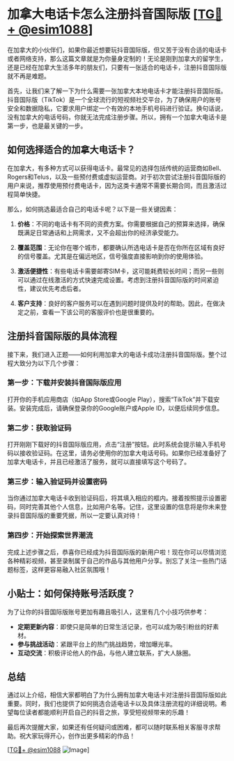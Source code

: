 # 加拿大电话卡怎么注册抖音国际版 [[TG💪+ @esim1088](https://t.me/s/esim1088)]

在加拿大的小伙伴们，如果你最近想要玩抖音国际版，但又苦于没有合适的电话卡或者网络支持，那么这篇文章就是为你量身定制的！无论是刚到加拿大的留学生，还是已经在加拿大生活多年的朋友们，只要有一张适合的电话卡，注册抖音国际版就不再是难题。

首先，让我们来了解一下为什么需要一张加拿大本地电话卡才能注册抖音国际版。抖音国际版（TikTok）是一个全球流行的短视频社交平台，为了确保用户的账号安全和数据隐私，它要求用户绑定一个有效的本地手机号码进行验证。换句话说，没有加拿大的电话号码，你就无法完成注册步骤。所以，拥有一个加拿大电话卡是第一步，也是最关键的一步。

## 如何选择适合的加拿大电话卡？

在加拿大，有多种方式可以获得电话卡。最常见的选择包括传统的运营商如Bell、Rogers和Telus，以及一些预付费或虚拟运营商。对于初次尝试注册抖音国际版的用户来说，推荐使用预付费电话卡，因为这类卡通常不需要长期合同，而且激活过程简单快捷。

那么，如何挑选最适合自己的电话卡呢？以下是一些关键因素：

1. **价格**：不同的电话卡有不同的资费方案。你需要根据自己的预算来选择，确保既满足日常通话和上网需求，又不会超出你的经济承受能力。
   
2. **覆盖范围**：无论你在哪个城市，都要确认所选电话卡是否在你所在区域有良好的信号覆盖。尤其是在偏远地区，信号强度直接影响到你的使用体验。

3. **激活便捷性**：有些电话卡需要邮寄SIM卡，这可能耗费较长时间；而另一些则可以通过在线激活的方式快速完成设置。考虑到注册抖音国际版的时间紧迫性，建议优先考虑后者。

4. **客户支持**：良好的客户服务可以在遇到问题时提供及时的帮助。因此，在做决定之前，查看一下该公司的客服评价也是很重要的。

## 注册抖音国际版的具体流程

接下来，我们进入正题——如何利用加拿大的电话卡成功注册抖音国际版。整个过程大致分为以下几个步骤：

### 第一步：下载并安装抖音国际版应用

打开你的手机应用商店（如App Store或Google Play），搜索“TikTok”并下载安装。安装完成后，请确保登录你的Google账户或Apple ID，以便后续同步信息。

### 第二步：获取验证码

打开刚刚下载好的抖音国际版应用，点击“注册”按钮。此时系统会提示输入手机号码以接收验证码。在这里，请务必使用你的加拿大电话号码。如果你已经准备好了加拿大电话卡，并且已经激活了服务，就可以直接填写这个号码了。

### 第三步：输入验证码并设置密码

当你通过加拿大电话卡收到验证码后，将其填入相应的框内。接着按照提示设置密码，同时完善其他个人信息，比如用户名等。记住，这里设置的信息将是你未来登录抖音国际版的重要凭据，所以一定要认真对待！

### 第四步：开始探索世界潮流

完成上述步骤之后，恭喜你已经成为抖音国际版的新用户啦！现在你可以尽情浏览各种精彩视频，甚至录制属于自己的作品与其他用户分享。别忘了关注一些热门话题标签，这样更容易融入社区氛围哦！

## 小贴士：如何保持账号活跃度？

为了让你的抖音国际版账号更加有趣且吸引人，这里有几个小技巧供参考：

- **定期更新内容**：即使只是简单的日常生活记录，也可以成为吸引粉丝的好素材。
- **参与挑战活动**：紧跟平台上的热门挑战趋势，增加曝光率。
- **互动交流**：积极评论他人的作品，与他人建立联系，扩大人脉圈。

## 总结

通过以上介绍，相信大家都明白了为什么拥有加拿大电话卡对注册抖音国际版如此重要。同时，我们也提供了如何挑选合适电话卡以及具体注册流程的详细说明。希望每位读者都能顺利开启自己的抖音之旅，享受短视频带来的乐趣！

最后再次提醒大家，如果还有任何疑问或困难，都可以随时联系相关客服寻求帮助。祝大家玩得开心，创作出更多精彩的作品！

[[TG💪+ @esim1088](https://t.me/s/esim1088) ![Image](https://i.postimg.cc/4NQfJmqS/Snipaste-2025-05-13-00-14-12.png)]